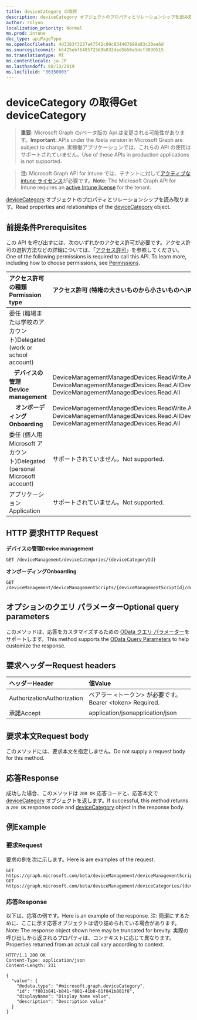 ```yaml
---
title: deviceCategory の取得
description: deviceCategory オブジェクトのプロパティとリレーションシップを読み取ります。
author: rolyon
localization_priority: Normal
ms.prod: intune
doc_type: apiPageType
ms.openlocfilehash: 4d3383f3237a47542c80c834467689a93c20ee6d
ms.sourcegitcommit: b5425ebf648572569b032ded5b56e1dcf3830515
ms.translationtype: MT
ms.contentlocale: ja-JP
ms.lasthandoff: 08/13/2019
ms.locfileid: "36350903"
---
```

# <a name="get-devicecategory"></a><span data-ttu-id="a7205-103">deviceCategory の取得</span><span class="sxs-lookup"><span data-stu-id="a7205-103">Get deviceCategory</span></span>

> <span data-ttu-id="a7205-104">**重要:** Microsoft Graph の/ベータ版の Api は変更される可能性があります。</span><span class="sxs-lookup"><span data-stu-id="a7205-104">**Important:** APIs under the /beta version in Microsoft Graph are subject to change.</span></span> <span data-ttu-id="a7205-105">実稼働アプリケーションでは、これらの API の使用はサポートされていません。</span><span class="sxs-lookup"><span data-stu-id="a7205-105">Use of these APIs in production applications is not supported.</span></span>

> <span data-ttu-id="a7205-106">**注:** Microsoft Graph API for Intune では、テナントに対して[アクティブな intune ライセンス](https://go.microsoft.com/fwlink/?linkid=839381)が必要です。</span><span class="sxs-lookup"><span data-stu-id="a7205-106">**Note:** The Microsoft Graph API for Intune requires an [active Intune license](https://go.microsoft.com/fwlink/?linkid=839381) for the tenant.</span></span>

<span data-ttu-id="a7205-107">[deviceCategory](../resources/intune-shared-devicecategory.md) オブジェクトのプロパティとリレーションシップを読み取ります。</span><span class="sxs-lookup"><span data-stu-id="a7205-107">Read properties and relationships of the [deviceCategory](../resources/intune-shared-devicecategory.md) object.</span></span>

## <a name="prerequisites"></a><span data-ttu-id="a7205-108">前提条件</span><span class="sxs-lookup"><span data-stu-id="a7205-108">Prerequisites</span></span>

<span data-ttu-id="a7205-p102">この API を呼び出すには、次のいずれかのアクセス許可が必要です。アクセス許可の選択方法などの詳細については、「[アクセス許可](/graph/permissions-reference)」を参照してください。</span><span class="sxs-lookup"><span data-stu-id="a7205-p102">One of the following permissions is required to call this API. To learn more, including how to choose permissions, see [Permissions](/graph/permissions-reference).</span></span>

|<span data-ttu-id="a7205-111">アクセス許可の種類</span><span class="sxs-lookup"><span data-stu-id="a7205-111">Permission type</span></span>|<span data-ttu-id="a7205-112">アクセス許可 (特権の大きいものから小さいものへ)</span><span class="sxs-lookup"><span data-stu-id="a7205-112">Permissions (from most to least privileged)</span></span>|
|:---|:---|
|<span data-ttu-id="a7205-113">委任 (職場または学校のアカウント)</span><span class="sxs-lookup"><span data-stu-id="a7205-113">Delegated (work or school account)</span></span>||
| <span data-ttu-id="a7205-114">&nbsp;&nbsp; **デバイスの管理**</span><span class="sxs-lookup"><span data-stu-id="a7205-114">&nbsp; &nbsp; **Device management**</span></span> | <span data-ttu-id="a7205-115">DeviceManagementManagedDevices.ReadWrite.All、DeviceManagementManagedDevices.Read.All</span><span class="sxs-lookup"><span data-stu-id="a7205-115">DeviceManagementManagedDevices.ReadWrite.All, DeviceManagementManagedDevices.Read.All</span></span>|
| <span data-ttu-id="a7205-116">&nbsp; &nbsp; **オンボーディング**</span><span class="sxs-lookup"><span data-stu-id="a7205-116">&nbsp; &nbsp; **Onboarding**</span></span> | <span data-ttu-id="a7205-117">DeviceManagementManagedDevices.ReadWrite.All、DeviceManagementManagedDevices.Read.All</span><span class="sxs-lookup"><span data-stu-id="a7205-117">DeviceManagementManagedDevices.ReadWrite.All, DeviceManagementManagedDevices.Read.All</span></span>|
|<span data-ttu-id="a7205-118">委任 (個人用 Microsoft アカウント)</span><span class="sxs-lookup"><span data-stu-id="a7205-118">Delegated (personal Microsoft account)</span></span>|<span data-ttu-id="a7205-119">サポートされていません。</span><span class="sxs-lookup"><span data-stu-id="a7205-119">Not supported.</span></span>|
|<span data-ttu-id="a7205-120">アプリケーション</span><span class="sxs-lookup"><span data-stu-id="a7205-120">Application</span></span>|<span data-ttu-id="a7205-121">サポートされていません。</span><span class="sxs-lookup"><span data-stu-id="a7205-121">Not supported.</span></span>|

## <a name="http-request"></a><span data-ttu-id="a7205-122">HTTP 要求</span><span class="sxs-lookup"><span data-stu-id="a7205-122">HTTP Request</span></span>

<span data-ttu-id="a7205-123">**デバイスの管理**</span><span class="sxs-lookup"><span data-stu-id="a7205-123">**Device management**</span></span>

<!-- {
  "blockType": "ignored"
}
-->
``` http
GET /deviceManagement/deviceCategories/{deviceCategoryId}
```

<span data-ttu-id="a7205-124">**オンボーディング**</span><span class="sxs-lookup"><span data-stu-id="a7205-124">**Onboarding**</span></span>

<!-- {
  "blockType": "ignored"
}
-->
``` http
GET /deviceManagement/deviceManagementScripts/{deviceManagementScriptId}/deviceRunStates/{deviceManagementScriptDeviceStateId}/managedDevice/deviceCategory
```

## <a name="optional-query-parameters"></a><span data-ttu-id="a7205-125">オプションのクエリ パラメーター</span><span class="sxs-lookup"><span data-stu-id="a7205-125">Optional query parameters</span></span>

<span data-ttu-id="a7205-126">このメソッドは、応答をカスタマイズするための [OData クエリ パラメーター](https://developer.microsoft.com/graph/docs/concepts/query_parameters)をサポートします。</span><span class="sxs-lookup"><span data-stu-id="a7205-126">This method supports the [OData Query Parameters](https://developer.microsoft.com/graph/docs/concepts/query_parameters) to help customize the response.</span></span>

## <a name="request-headers"></a><span data-ttu-id="a7205-127">要求ヘッダー</span><span class="sxs-lookup"><span data-stu-id="a7205-127">Request headers</span></span>

|<span data-ttu-id="a7205-128">ヘッダー</span><span class="sxs-lookup"><span data-stu-id="a7205-128">Header</span></span>|<span data-ttu-id="a7205-129">値</span><span class="sxs-lookup"><span data-stu-id="a7205-129">Value</span></span>|
|:---|:---|
|<span data-ttu-id="a7205-130">Authorization</span><span class="sxs-lookup"><span data-stu-id="a7205-130">Authorization</span></span>|<span data-ttu-id="a7205-131">ベアラー &lt;トークン&gt; が必要です。</span><span class="sxs-lookup"><span data-stu-id="a7205-131">Bearer &lt;token&gt; Required.</span></span>|
|<span data-ttu-id="a7205-132">承諾</span><span class="sxs-lookup"><span data-stu-id="a7205-132">Accept</span></span>|<span data-ttu-id="a7205-133">application/json</span><span class="sxs-lookup"><span data-stu-id="a7205-133">application/json</span></span>|

## <a name="request-body"></a><span data-ttu-id="a7205-134">要求本文</span><span class="sxs-lookup"><span data-stu-id="a7205-134">Request body</span></span>

<span data-ttu-id="a7205-135">このメソッドには、要求本文を指定しません。</span><span class="sxs-lookup"><span data-stu-id="a7205-135">Do not supply a request body for this method.</span></span>

## <a name="response"></a><span data-ttu-id="a7205-136">応答</span><span class="sxs-lookup"><span data-stu-id="a7205-136">Response</span></span>

<span data-ttu-id="a7205-137">成功した場合、このメソッドは `200 OK` 応答コードと、応答本文で [deviceCategory](../resources/intune-shared-devicecategory.md) オブジェクトを返します。</span><span class="sxs-lookup"><span data-stu-id="a7205-137">If successful, this method returns a `200 OK` response code and [deviceCategory](../resources/intune-shared-devicecategory.md) object in the response body.</span></span>

## <a name="example"></a><span data-ttu-id="a7205-138">例</span><span class="sxs-lookup"><span data-stu-id="a7205-138">Example</span></span>

### <a name="request"></a><span data-ttu-id="a7205-139">要求</span><span class="sxs-lookup"><span data-stu-id="a7205-139">Request</span></span>

<span data-ttu-id="a7205-140">要求の例を次に示します。</span><span class="sxs-lookup"><span data-stu-id="a7205-140">Here is are examples of the request.</span></span>

``` http
GET https://graph.microsoft.com/beta/deviceManagement/deviceManagementScripts/{deviceManagementScriptId}/deviceRunStates/{deviceManagementScriptDeviceStateId}/managedDevice/deviceCategory
GET https://graph.microsoft.com/beta/deviceManagement/deviceCategories/{deviceCategoryId}
```

### <a name="response"></a><span data-ttu-id="a7205-141">応答</span><span class="sxs-lookup"><span data-stu-id="a7205-141">Response</span></span>

<span data-ttu-id="a7205-142">以下は、応答の例です。</span><span class="sxs-lookup"><span data-stu-id="a7205-142">Here is an example of the response.</span></span> <span data-ttu-id="a7205-143">注: 簡潔にするために、ここに示す応答オブジェクトは切り詰められている場合があります。</span><span class="sxs-lookup"><span data-stu-id="a7205-143">Note: The response object shown here may be truncated for brevity.</span></span> <span data-ttu-id="a7205-144">実際の呼び出しから返されるプロパティは、コンテキストに応じて異なります。</span><span class="sxs-lookup"><span data-stu-id="a7205-144">Properties returned from an actual call vary according to context.</span></span>

``` http
HTTP/1.1 200 OK
Content-Type: application/json
Content-Length: 211

{
  "value": {
    "@odata.type": "#microsoft.graph.deviceCategory",
    "id": "f881b841-b841-f881-41b8-81f841b881f8",
    "displayName": "Display Name value",
    "description": "Description value"
  }
}
```







